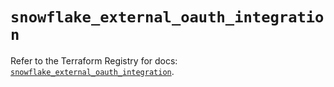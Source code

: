 # `snowflake_external_oauth_integration`

Refer to the Terraform Registry for docs: [`snowflake_external_oauth_integration`](https://registry.terraform.io/providers/snowflake-labs/snowflake/0.100.0/docs/resources/external_oauth_integration).
